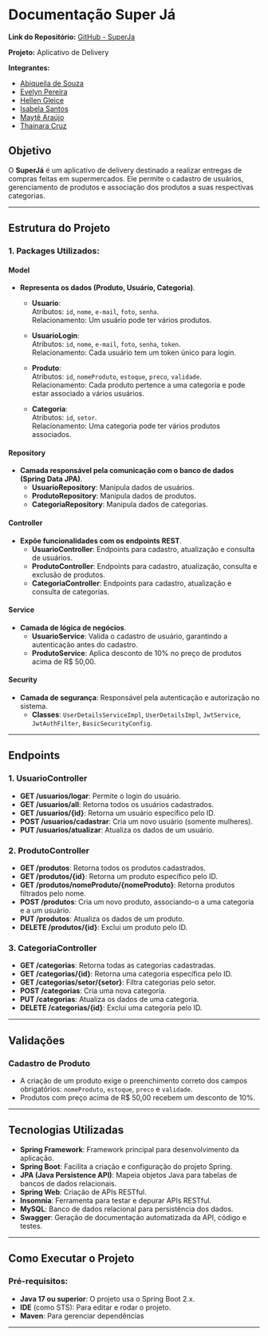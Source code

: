 # Documentação Super Já

**Link do Repositório:** [GitHub - SuperJa](https://github.com/abilafora/superJa)  

**Projeto:** Aplicativo de Delivery

**Integrantes:**
- [Abiqueila de Souza](https://github.com/abilafora)
- [Evelyn Pereira](https://github.com/evelyn-pereira)
- [Hellen Gleice](https://github.com/hellengleice)
- [Isabela Santos](https://github.com/isabelasantos)
- [Maytê Araújo](https://github.com/maytearaujo)
- [Thainara Cruz](https://github.com/thainaracruz)

## Objetivo

O **SuperJá** é um aplicativo de delivery destinado a realizar entregas de compras feitas em supermercados. Ele permite o cadastro de usuários, gerenciamento de produtos e associação dos produtos a suas respectivas categorias.

---

## Estrutura do Projeto

### 1. **Packages Utilizados**:

#### **Model**
- **Representa os dados (Produto, Usuário, Categoria)**.
  - **Usuario**:  
    Atributos: `id`, `nome`, `e-mail`, `foto`, `senha`.  
    Relacionamento: Um usuário pode ter vários produtos.
  
  - **UsuarioLogin**:  
    Atributos: `id`, `nome`, `e-mail`, `foto`, `senha`, `token`.  
    Relacionamento: Cada usuário tem um token único para login.

  - **Produto**:  
    Atributos: `id`, `nomeProduto`, `estoque`, `preco`, `validade`.  
    Relacionamento: Cada produto pertence a uma categoria e pode estar associado a vários usuários.

  - **Categoria**:  
    Atributos: `id`, `setor`.  
    Relacionamento: Uma categoria pode ter vários produtos associados.

#### **Repository**
- **Camada responsável pela comunicação com o banco de dados (Spring Data JPA)**.
  - **UsuarioRepository**: Manipula dados de usuários.
  - **ProdutoRepository**: Manipula dados de produtos.
  - **CategoriaRepository**: Manipula dados de categorias.

#### **Controller**
- **Expõe funcionalidades com os endpoints REST**.
  - **UsuarioController**: Endpoints para cadastro, atualização e consulta de usuários.
  - **ProdutoController**: Endpoints para cadastro, atualização, consulta e exclusão de produtos.
  - **CategoriaController**: Endpoints para cadastro, atualização e consulta de categorias.

#### **Service**
- **Camada de lógica de negócios**.
  - **UsuarioService**: Valida o cadastro de usuário, garantindo a autenticação antes do cadastro.
  - **ProdutoService**: Aplica desconto de 10% no preço de produtos acima de R$ 50,00.

#### **Security**
- **Camada de segurança**: Responsável pela autenticação e autorização no sistema. 
  - **Classes**: `UserDetailsServiceImpl`, `UserDetailsImpl`, `JwtService`, `JwtAuthFilter`, `BasicSecurityConfig`.

---

## Endpoints

### 1. **UsuarioController**
- **GET /usuarios/logar**: Permite o login do usuário.
- **GET /usuarios/all**: Retorna todos os usuários cadastrados.
- **GET /usuarios/{id}**: Retorna um usuário específico pelo ID.
- **POST /usuarios/cadastrar**: Cria um novo usuário (somente mulheres).
- **PUT /usuarios/atualizar**: Atualiza os dados de um usuário.

### 2. **ProdutoController**
- **GET /produtos**: Retorna todos os produtos cadastrados.
- **GET /produtos/{id}**: Retorna um produto específico pelo ID.
- **GET /produtos/nomeProduto/{nomeProduto}**: Retorna produtos filtrados pelo nome.
- **POST /produtos**: Cria um novo produto, associando-o a uma categoria e a um usuário.
- **PUT /produtos**: Atualiza os dados de um produto.
- **DELETE /produtos/{id}**: Exclui um produto pelo ID.

### 3. **CategoriaController**
- **GET /categorias**: Retorna todas as categorias cadastradas.
- **GET /categorias/{id}**: Retorna uma categoria específica pelo ID.
- **GET /categorias/setor/{setor}**: Filtra categorias pelo setor.
- **POST /categorias**: Cria uma nova categoria.
- **PUT /categorias**: Atualiza os dados de uma categoria.
- **DELETE /categorias/{id}**: Exclui uma categoria pelo ID.

---

## Validações

### Cadastro de Produto
- A criação de um produto exige o preenchimento correto dos campos obrigatórios: `nomeProduto`, `estoque`, `preco` e `validade`.
- Produtos com preço acima de R$ 50,00 recebem um desconto de 10%.

---

## Tecnologias Utilizadas

- **Spring Framework**: Framework principal para desenvolvimento da aplicação.
- **Spring Boot**: Facilita a criação e configuração do projeto Spring.
- **JPA (Java Persistence API)**: Mapeia objetos Java para tabelas de bancos de dados relacionais.
- **Spring Web**: Criação de APIs RESTful.
- **Insomnia**: Ferramenta para testar e depurar APIs RESTful.
- **MySQL**: Banco de dados relacional para persistência dos dados.
- **Swagger**: Geração de documentação automatizada da API, código e testes.

---

## Como Executar o Projeto

### Pré-requisitos:
- **Java 17 ou superior**: O projeto usa o Spring Boot 2.x.
- **IDE** (como STS): Para editar e rodar o projeto.
- **Maven**: Para gerenciar dependências

---
